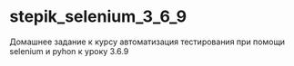 # stepik_selenium_3_6_9
Домашнее задание к курсу автоматизация тестирования при помощи selenium и pyhon к уроку 3.6.9
